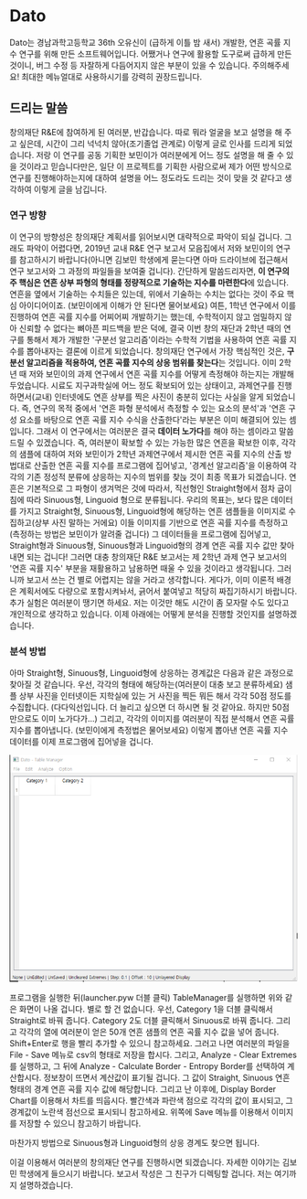 # Dato
 Dato는 경남과학고등학교 36th 오유신이 (급하게 이틀 밤 새서) 개발한, 연흔 곡률 지수 연구를 위해 만든 소프트웨어입니다. 어쨌거나 연구에 활용할 도구로써 급하게 만든 것이니, 버그 수정 등 자잘하게 다듬어지지 않은 부분이 있을 수 있습니다. 주의해주세요! 최대한 메뉴얼대로 사용하시기를 강력히 권장드립니다.
 
## 드리는 말씀
 창의재단 R&E에 참여하게 된 여러분, 반갑습니다. 따로 뭐라 얼굴을 보고 설명을 해 주고 싶은데, 시간이 그리 넉넉치 않아(조기졸업 관계로) 이렇게 글로 인사를 드리게 되었습니다. 저랑 이 연구를 공동 기획한 보민이가 여러분에게 어느 정도 설명을 해 줄 수 있을 것이라고 믿습니다만은, 일단 이 프로젝트를 기획한 사람으로써 제가 어떤 방식으로 연구를 진행해야하는지에 대하여 설명을 어느 정도라도 드리는 것이 맞을 것 같다고 생각하여 이렇게 글을 남깁니다.
 
### 연구 방향
 이 연구의 방향성은 창의재단 계획서를 읽어보시면 대략적으로 파악이 되실 겁니다. 그래도 파악이 어렵다면, 2019년 교내 R&E 연구 보고서 모음집에서 저와 보민이의 연구를 참고하시기 바랍니다(아니면 김보민 학생에게 묻는다면 아마 드라이브에 접근해서 연구 보고서와 그 과정의 파일들을 보여줄 겁니다). 간단하게 말씀드리자면, **이 연구의 주 핵심은 연흔 상부 파형의 형태를 정량적으로 기술하는 지수를 마련한다**에 있습니다. 연흔을 옆에서 기술하는 수치들은 있는데, 위에서 기술하는 수치는 없다는 것이 주요 핵심 아이디어이죠. (보민이에게 이해가 안 된다면 물어보세요) 여튼, 1학년 연구에서 이를 진행하여 연흔 곡률 지수를 어찌어찌 개발하기는 했는데, 수학적이지 않고 엄밀하지 않아 신뢰할 수 없다는 뼈아픈 피드백을 받은 덕에, 결국 이번 창의 재단과 2학년 때의 연구를 통해서 제가 개발한 '구분선 알고리즘'이라는 수학적 기법을 사용하여 연흔 곡률 지수를 뽑아내자는 결론에 이르게 되었습니다.
  창의재단 연구에서 가장 핵심적인 것은, **구분선 알고리즘을 적용하여, 연흔 곡률 지수의 상응 범위를 찾는다**는 것입니다. 이미 2학년 때 저와 보민이의 과제 연구에서 연흔 곡률 지수를 어떻게 측정해야 하는지는 개발해두었습니다. 시료도 지구과학실에 어느 정도 확보되어 있는 상태이고, 과제연구를 진행하면서(교내) 인터넷에도 연흔 상부를 찍은 사진이 충분히 있다는 사실을 알게 되었습니다. 즉, 연구의 목적 중에서 '연흔 파형 분석에서 측정할 수 있는 요소의 분석'과 '연흔 구성 요소를 바탕으로 연흔 곡률 지수 수식을 산출한다'라는 부분은 이미 해결되어 있는 셈입니다.
 그래서 이 연구에서는 여러분은 결국 **데이터 노가다**를 해야 하는 셈이라고 말씀드릴 수 있겠습니다. 즉, 여러분이 확보할 수 있는 가능한 많은 연흔을 확보한 이후, 각각의 샘플에 대하여 저와 보민이가 2학년 과제연구에서 제시한 연흔 곡률 지수의 산출 방법대로 산출한 연흔 곡률 지수를 프로그램에 집어넣고, '경계선 알고리즘'을 이용하여 각각의 기존 정성적 분류에 상응하는 지수의 범위를 찾늕 것이 최종 목표가 되겠습니다.
 연흔은 기본적으로 그 파형이 생겨먹은 것에 따라서, 직선형인 Straight형에서 점차 굽이침에 따라 Sinuous형, Linguoid 형으로 분류됩니다. 우리의 목표는, 보다 많은 데이터를 가지고 Straight형, Sinuous형, Linguoid형에 해당하는 연흔 샘플들을 이미지로 수집하고(상부 사진 말하는 거에요) 이들 이미지를 기반으로 연흔 곡률 지수를 측정하고(측정하는 방법은 보민이가 알려줄 겁니다) 그 데이터들을 프로그램에 집어넣고, Straight형과 Sinuous형, Sinuous형과 Linguoid형의 경계 연흔 곡률 지수 값만 찾아내면 되는 겁니다!
 그러면 대충 창의재단 R&E 보고서는 제 2학년 과제 연구 보고서의 '연흔 곡률 지수' 부분을 재활용하고 남용하면 때울 수 있을 것이라고 생각됩니다. 그러니까 보고서 쓰는 건 별로 어렵지는 않을 거라고 생각합니다. 게다가, 이미 이론적 배경은 계획서에도 다량으로 포함시켜놔서, 긁어서 붙여넣고 적당히 짜집기하시기 바랍니다.
 추가 실험은 여러분이 땡기면 하세요. 저는 이것만 해도 시간이 좀 모자랄 수도 있다고 개인적으로 생각하고 있습니다.
 이제 아래에는 어떻게 분석을 진행할 것인지를 설명하겠습니다.
 
### 분석 방법
 아마 Straight형, Sinuous형, Linguoid형에 상응하는 경계값은 다음과 같은 과정으로 찾아질 것 같습니다.
 우선, 각각의 형태에 해당하는(여러분이 대충 보고 분류하세요) 샘플 상부 사진을 인터넷이든 지학실에 있는 거 사진을 찍든 뭐든 해서 각각 50점 정도를 수집합니다. (다다익선입니다. 더 늘리고 싶으면 더 하시면 될 것 같아요. 하지만 50점 만으로도 이미 노가다가...)
 그리고, 각각의 이미지를 여러분이 직접 분석해서 연흔 곡률 지수를 뽑아냅니다. (보민이에게 측정법은 물어보세요)
 이렇게 뽑아낸 연흔 곡률 지수 데이터를 이제 프로그램에 집어넣을 겁니다.
 
 ![이미지](res/image.PNG)

 프로그램을 실행한 뒤(launcher.pyw 더블 클릭) TableManager를 실행하면 위와 같은 화면이 나올 겁니다.
 별로 할 건 없습니다. 우선, Category 1을 더블 클릭해서 Straight로 바꿔 줍니다. Category 2도 더블 클릭해서 Sinuous로 바꿔 줍니다.
 그리고 각각의 열에 여러분이 얻은 50개 연흔 샘플의 연흔 곡률 지수 값을 넣어 줍니다. Shift+Enter로 행을 빨리 추가할 수 있으니 참고하세요.
 그러고 나면 여러분의 파일을 File - Save 메뉴로 csv의 형태로 저장을 합시다.
 그리고, Analyze - Clear Extremes를 실행하고, 그 뒤에 Analyze - Calculate Border - Entropy Border를 선택하여 계산합시다.
 정보창이 뜨면서 계산값이 표기될 겁니다. 그 값이 Straight, Sinuous 연흔 형태의 경계 연흔 곡률 지수 값에 해당합니다.
 그리고 난 이후에, Display Border Chart를 이용해서 차트를 띄웁시다. 빨간색과 파란색 점으로 각각의 값이 표시되고, 그 경계값이 노란색 점선으로 표시되니 참고하세요. 위쪽에 Save 메뉴를 이용해서 이미지를 저장할 수 있으니 참고하기 바랍니다.
 
 마찬가지 방법으로 Sinuous형과 Linguoid형의 상응 경계도 찾으면 됩니다.
 
 이걸 이용해서 여러분의 창의재단 연구를 진행하시면 되겠습니다. 자세한 이야기는 김보민 학생에게 들으시기 바랍니다. 보고서 작성은 그 친구가 디렉팅할 겁니다. 저는 여기까지 설명하겠습니다.
